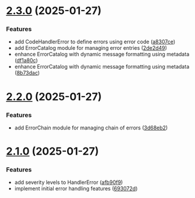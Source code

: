 # [2.3.0](https://github.com/fvena/handler-error/compare/v2.2.0...v2.3.0) (2025-01-27)


### Features

* add CodeHandlerError to define errors using error code ([a8307ce](https://github.com/fvena/handler-error/commit/a8307cee4009a7bb955136c339898781fe1f74b5))
* add ErrorCatalog module for managing error entries ([2de2d49](https://github.com/fvena/handler-error/commit/2de2d4961bbdc0826219889aa698f2fa77950cdb))
* enhance ErrorCatalog with dynamic message formatting using metadata ([df1a80c](https://github.com/fvena/handler-error/commit/df1a80c37cce3aae0c7c80b62598c760ae48c312))
* enhance ErrorCatalog with dynamic message formatting using metadata ([8b73dac](https://github.com/fvena/handler-error/commit/8b73dacfb03005905a2f9e169d9cc0db8818d031))

# [2.2.0](https://github.com/fvena/handler-error/compare/v2.1.0...v2.2.0) (2025-01-27)


### Features

* add ErrorChain module for managing chain of errors ([3d68eb2](https://github.com/fvena/handler-error/commit/3d68eb2e3c0f5c8debe3dc53e64d4f02c531f7b9))

# [2.1.0](https://github.com/fvena/handler-error/compare/v2.0.0...v2.1.0) (2025-01-27)


### Features

* add severity levels to HandlerError ([afb90f9](https://github.com/fvena/handler-error/commit/afb90f97deac7be107f63924a8bbff74b24825ce))
* implement initial error handling features ([693072d](https://github.com/fvena/handler-error/commit/693072d940d9dca3cfa83d277a73892ad177a959))
